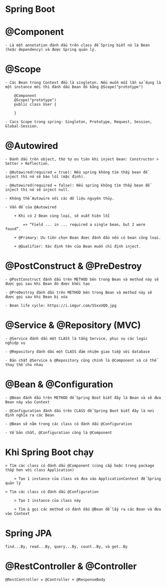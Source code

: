 # Spring Boot
	
# @Component

	- Là một annotation đánh dấu trên class để Spring biết nó là Bean (hoặc dependency) và được Spring quản lý.

# @Scope
  
	- Các Bean trong Context đều là singleton. Nếu muốn mỗi lần sử dụng là một instance mới thì đánh dấu Bean đó bằng @Scope("prototype")
	
		@Component
		@Scope("prototype")
		public class User {
		
		}
		
	- Cacs Scope trong spring: Singleton, Prototype, Request, Session, Global-Session.

# @Autowired

	- Đánh dấu trên object, thứ tự ưu tiên khi inject bean: Constructor > Setter > Reflection.
	
	- @Autowired(required = true): Nếu spring không tìm thấy bean để inject thì nó sẽ báo lỗi (mặc định).
	
	- @Autowired(required = false): Nếu spring không tìm thấy bean để inject thì nó sẽ inject null.
	
	- Không thể Autowire với các dữ liệu nguyên thủy.

	- Vấn đề của @Autowired

		+ Khi có 2 Bean cùng loại, sẽ xuất hiện lỗi
		
			=> “Field ... in ... required a single bean, but 2 were found”.
		
		+ @Primary: Ưu tiên chọn Bean được đánh dấu nếu có bean cũng loại.
		
		+ @Qualifier: Xác định tên của Bean muốn chỉ định inject.
	
# @PostConstruct & @PreDestroy

	- @PostConstruct đánh dấu trên METHOD bên trong Bean và method này sẽ được gọi sau khi Bean đó được khởi tạo
	
	- @PreDestroy đánh dấu trên METHOD bên trong Bean và method này sẽ được gọi sau khi Bean bị xóa
	
	- Bean life cycle: https://i.imgur.com/5SxxUQ0.jpg

# @Service & @Repository (MVC)

	- @Service đánh dấu một CLASS là tầng Service, phục vụ các logic nghiệp vụ
	
	- @Repository đánh dấu một CLASS đảm nhiệm giao tiếp với database
	
	- Bản chất @Service & @Repository cũng chính là @Component và có thể thay thế cho nhau

# @Bean & @Configuration

	- @Bean đánh dấu trên METHOD để Spring Boot biết đây là Bean và sẽ đưa Bean này vào Context

	- @Configuration đánh dấu trên CLASS để Spring Boot biết đây là nơi định nghĩa ra các Bean

	- @Bean sẽ nằm trong các class có đánh dấu @Configuration
	
	- Về bản chất, @Configuration cũng là @Component
	
# Khi Spring Boot chạy
		
	> Tìm các class có đánh dấu @Component (cùng cấp hoặc trong package thấp hơn với class Application)
		
		> Tạo 1 instance của class và đưa vào ApplicationContext để Spring quản lý
	
	> Tìm các class có đánh dấu @Configuration

		> Tạo 1 instance của class này

		> Tìm & gọi các method có đánh dấu @Bean để lấy ra các Bean và đưa vào Context

# Spring JPA

	find...By, read...By, query...By, count..By, và get..By

# @RestController & @Controller

	@RestController = @Controller + @ResponseBody
